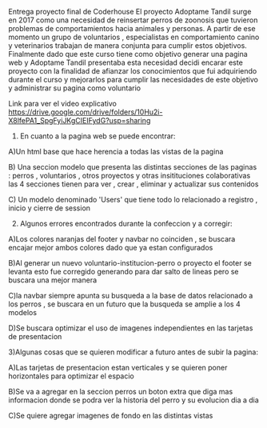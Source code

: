 Entrega  proyecto final de Coderhouse El proyecto Adoptame Tandil surge en 2017 como una necesidad de reinsertar perros de zoonosis que tuvieron problemas de comportamientos hacia animales y personas. A partir de ese momento un grupo de voluntarios , especialistas en comportamiento canino y veterinarios trabajan de manera conjunta para cumplir estos objetivos. Finalmente dado que este curso tiene como objetivo generar una pagina web y Adoptame Tandil presentaba esta necesidad decidi encarar este proyecto con la finalidad de afianzar los conocimientos que fui adquiriendo durante el curso y mejorarlos para cumplir las necesidades de este objetivo y administrar su pagina como voluntario

Link para ver el video explicativo https://drive.google.com/drive/folders/10Hu2i-X8lfePA1_SpgFyiJKgCIEIFydG?usp=sharing

1) En cuanto a la pagina web se puede encontrar: 

A)Un html base que hace herencia a todas las vistas de la pagina

B) Una seccion modelo que presenta las distintas secciones de las paginas : perros , voluntarios , otros proyectos y otras insitituciones colaborativas las 4 secciones tienen para ver , crear , eliminar y actualizar sus contenidos

C) Un modelo denominado 'Users' que tiene todo lo relacionado a registro , inicio y cierre de session

2) Algunos errores encontrados durante la confeccion y a corregir:

A)Los colores naranjas del footer y navbar no coinciden , se buscara encajar mejor ambos colores dado que ya estan configurados

B)Al generar un nuevo voluntario-institucion-perro o proyecto el footer se levanta esto fue corregido generando
para dar salto de lineas pero se buscara una mejor manera

C)la navbar siempre apunta su busqueda a la base de datos relacionado a los perros , se buscara en un futuro que la busqueda se amplie a los 4 modelos

D)Se buscara optimizar el uso de imagenes independientes en las tarjetas de presentacion

3)Algunas cosas que se quieren modificar a futuro antes de subir la pagina:

A)Las tarjetas de presentacion estan verticales y se quieren poner horizontales para optimizar el espacio

B)Se va a agregar en la seccion perros un boton extra que diga mas informacion donde se podra ver la historia del perro y su evolucion dia a dia

C)Se quiere agregar imagenes de fondo en las distintas vistas

